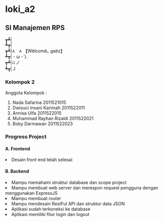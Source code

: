 # loki_a2
<h2>SI Manajemen RPS</h2>

┳┻|<br>
┻┳|<br>
┳┻|∧ &nbsp;&nbsp;∧   【Wёlcomё｡ gaёz】<br>
┻┳| - ω -`). <br>
┳┻|⊂ノ<br>
┻┳|Ｊ<br>


<h3>Kelompok 2</h3>

Anggota Kelompok :
1. Nada Safarina              2011521015
2. Dwisuci Insani Karimah     2011522011
3. Annisa Ulfa                2011522015
4. Muhammad Rayhan Rizaldi    2011522021
5. Boby Darmawan              2011522023


<h3>Progress Project</h3> 

   <h4>A. Frontend</h4>
     <li>Desain front end telah selesai</li>

   <h4>B. Backend</h4>
     <li>Mampu memahami struktur database dan scope project</li>
     <li>Mampu membuat web server dan merespon request pengguna dengan menggunakan ExpressJS</li>
     <li>Mampu membuat router</li>
     <li>Mampu mendesain RestFul API dan struktur data JSON</li>
     <li>Aplikasi sudah terkoneksi ke database</li>
     <li>Aplikasi memiliki fitur login dan logout</li>


